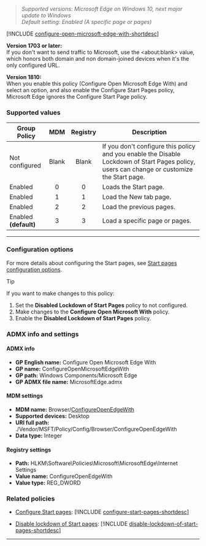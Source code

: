 <!-- Configure Open Microsoft Edge With-->

>*Supported versions: Microsoft Edge on Windows 10, next major update to Windows*<br> 
>*Default setting:  Enabled (A specific page or pages)*

[!INCLUDE [configure-open-microsoft-edge-with-shortdesc](../shortdesc/configure-open-microsoft-edge-with-shortdesc.md)]

**Version 1703 or later:**<br>If you don't want to send traffic to Microsoft, use the \<about:blank\> value, which honors both domain and non domain-joined devices when it's the only configured URL.

**Version 1810:**<br>When you enable this policy (Configure Open Microsoft Edge With) and select an option, and also enable the Configure Start Pages policy, Microsoft Edge ignores the Configure Start Page policy.<p>

### Supported values

|Group Policy  |MDM |Registry |Description |
|---|:---:|:---:|---|
|Not configured |Blank |Blank |If you don't configure this policy and you enable the Disable Lockdown of Start Pages policy, users can change or customize the Start page. |
|Enabled |0 |0 |Loads the Start page. |
|Enabled |1 |1 |Load the New tab page. |
|Enabled |2 |2 |Load the previous pages. |
|Enabled<br>**(default)** |3 |3 |Load a specific page or pages. |
---

### Configuration options

For more details about configuring the Start pages, see [Start pages configuration options](../group-policies/start-pages-gp.md).


>[!TIP]
>If you want to make changes to this policy:<ol><li>Set the **Disabled Lockdown of Start Pages** policy to not configured.</li><li>Make changes to the **Configure Open Microsoft With** policy.</li><li>Enable the **Disabled Lockdown of Start Pages** policy.</li></ol>



### ADMX info and settings
#### ADMX info
- **GP English name:** Configure Open Microsoft Edge With
- **GP name:** ConfigureOpenMicrosoftEdgeWith
- **GP path:** Windows Components/Microsoft Edge
- **GP ADMX file name:** MicrosoftEdge.admx

#### MDM settings
- **MDM name:** Browser/[ConfigureOpenEdgeWith](https://docs.microsoft.com/en-us/windows/client-management/mdm/policy-csp-browser#browser-configureopenmicrosoftedgewith)
- **Supported devices:** Desktop
- **URI full path:** ./Vendor/MSFT/Policy/Config/Browser/ConfigureOpenEdgeWith
- **Data type:** Integer

#### Registry settings
- **Path:** HLKM\Software\Policies\Microsoft\MicrosoftEdge\Internet Settings
- **Value name:** ConfigureOpenEdgeWith
- **Value type:** REG_DWORD

### Related policies

- [Configure Start pages](../available-policies.md#configure-start-pages): [!INCLUDE [configure-start-pages-shortdesc](../shortdesc/configure-start-pages-shortdesc.md)]

- [Disable lockdown of Start pages](../available-policies.md#disable-lockdown-of-start-pages): [!INCLUDE [disable-lockdown-of-start-pages-shortdesc](../shortdesc/disable-lockdown-of-start-pages-shortdesc.md)]





---
